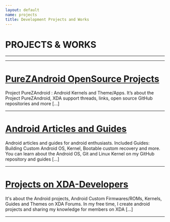 ```yaml
---
layout: default
name: projects
title: Development Projects and Works
---
```


# PROJECTS & WORKS

----
----

# [PureZAndroid OpenSource Projects](project/purezandroid-projects.md)
Project PureZAndroid : Android Kernels and Theme/Apps. It’s about the Project PureZAndroid, XDA support threads, links, open source GitHub repositories and more [...]

----

# [Android Articles and Guides](project/android-articles.md)
Android articles and guides for android enthusiasts. Included Guides: Building Custom Android OS, Kernel, Bootable custom recovery and more. You can learn about the Android OS, Git and Linux Kernel on my GitHub repository and guides [...]

----

# [Projects on XDA-Developers](project/xda-threads-collection.md)
It's about the Android projects, Android Custom Firmwares/ROMs, Kernels, Guides and Themes on XDA Forums. In my free time, I create android projects and sharing my knowledge for members on XDA [...]

----

